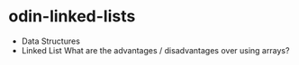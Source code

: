 # odin-linked-lists
- Data Structures
- Linked List
What are the advantages / disadvantages over using arrays?
